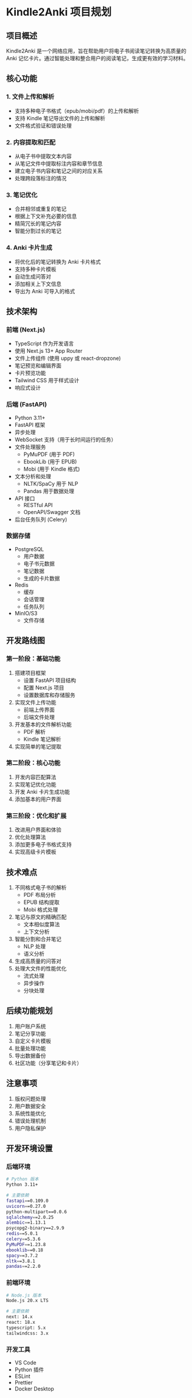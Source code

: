 # Kindle2Anki 项目规划

## 项目概述

Kindle2Anki 是一个网络应用，旨在帮助用户将电子书阅读笔记转换为高质量的 Anki 记忆卡片。通过智能处理和整合用户的阅读笔记，生成更有效的学习材料。

## 核心功能

### 1. 文件上传和解析
- 支持多种电子书格式（epub/mobi/pdf）的上传和解析
- 支持 Kindle 笔记导出文件的上传和解析
- 文件格式验证和错误处理

### 2. 内容提取和匹配
- 从电子书中提取文本内容
- 从笔记文件中提取标注内容和章节信息
- 建立电子书内容和笔记之间的对应关系
- 处理跨段落标注的情况

### 3. 笔记优化
- 合并相邻或重复的笔记
- 根据上下文补充必要的信息
- 精简冗长的笔记内容
- 智能分割过长的笔记

### 4. Anki 卡片生成
- 将优化后的笔记转换为 Anki 卡片格式
- 支持多种卡片模板
- 自动生成问答对
- 添加相关上下文信息
- 导出为 Anki 可导入的格式

## 技术架构

### 前端 (Next.js)
- TypeScript 作为开发语言
- 使用 Next.js 13+ App Router
- 文件上传组件 (使用 uppy 或 react-dropzone)
- 笔记预览和编辑界面
- 卡片预览功能
- Tailwind CSS 用于样式设计
- 响应式设计

### 后端 (FastAPI)
- Python 3.11+
- FastAPI 框架
- 异步处理
- WebSocket 支持（用于长时间运行的任务）
- 文件处理服务
  - PyMuPDF (用于 PDF)
  - EbookLib (用于 EPUB)
  - Mobi (用于 Kindle 格式)
- 文本分析和处理
  - NLTK/SpaCy 用于 NLP
  - Pandas 用于数据处理
- API 接口
  - RESTful API
  - OpenAPI/Swagger 文档
- 后台任务队列 (Celery)

### 数据存储
- PostgreSQL
  - 用户数据
  - 电子书元数据
  - 笔记数据
  - 生成的卡片数据
- Redis
  - 缓存
  - 会话管理
  - 任务队列
- MinIO/S3
  - 文件存储

## 开发路线图

### 第一阶段：基础功能
1. 搭建项目框架
   - 设置 FastAPI 项目结构
   - 配置 Next.js 项目
   - 设置数据库和存储服务
2. 实现文件上传功能
   - 前端上传界面
   - 后端文件处理
3. 开发基本的文件解析功能
   - PDF 解析
   - Kindle 笔记解析
4. 实现简单的笔记提取

### 第二阶段：核心功能
1. 开发内容匹配算法
2. 实现笔记优化功能
3. 开发 Anki 卡片生成功能
4. 添加基本的用户界面

### 第三阶段：优化和扩展
1. 改进用户界面和体验
2. 优化处理算法
3. 添加更多电子书格式支持
4. 实现高级卡片模板

## 技术难点

1. 不同格式电子书的解析
   - PDF 布局分析
   - EPUB 结构提取
   - Mobi 格式处理
2. 笔记与原文的精确匹配
   - 文本相似度算法
   - 上下文分析
3. 智能分割和合并笔记
   - NLP 处理
   - 语义分析
4. 生成高质量的问答对
5. 处理大文件的性能优化
   - 流式处理
   - 异步操作
   - 分块处理

## 后续功能规划

1. 用户账户系统
2. 笔记分享功能
3. 自定义卡片模板
4. 批量处理功能
5. 导出数据备份
6. 社区功能（分享笔记和卡片）

## 注意事项

1. 版权问题处理
2. 用户数据安全
3. 系统性能优化
4. 错误处理机制
5. 用户隐私保护

## 开发环境设置

### 后端环境
```bash
# Python 版本
Python 3.11+

# 主要依赖
fastapi==0.109.0
uvicorn==0.27.0
python-multipart==0.0.6
sqlalchemy==2.0.25
alembic==1.13.1
psycopg2-binary==2.9.9
redis==5.0.1
celery==5.3.6
PyMuPDF==1.23.8
ebooklib==0.18
spacy==3.7.2
nltk==3.8.1
pandas==2.2.0
```

### 前端环境
```bash
# Node.js 版本
Node.js 20.x LTS

# 主要依赖
next: 14.x
react: 18.x
typescript: 5.x
tailwindcss: 3.x
```

### 开发工具
- VS Code
- Python 插件
- ESLint
- Prettier
- Docker Desktop